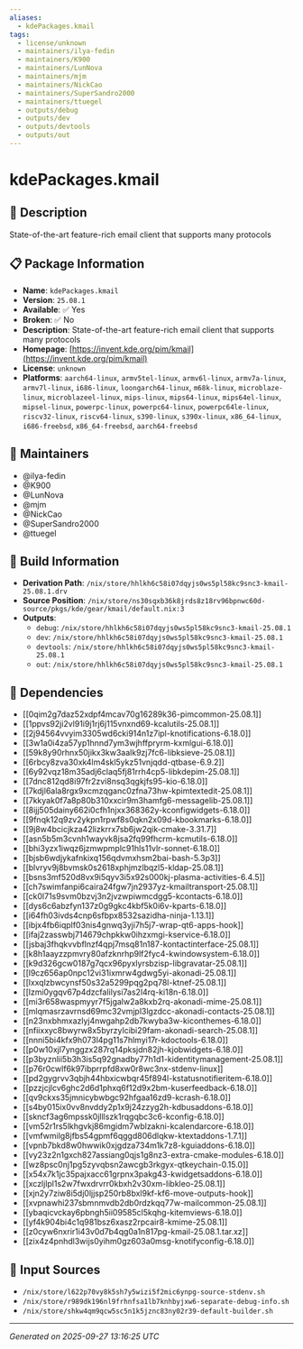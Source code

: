 ```yaml
---
aliases:
  - kdePackages.kmail
tags:
  - license/unknown
  - maintainers/ilya-fedin
  - maintainers/K900
  - maintainers/LunNova
  - maintainers/mjm
  - maintainers/NickCao
  - maintainers/SuperSandro2000
  - maintainers/ttuegel
  - outputs/debug
  - outputs/dev
  - outputs/devtools
  - outputs/out
---
```


# kdePackages.kmail

## 📝 Description

State-of-the-art feature-rich email client that supports many protocols

## 📋 Package Information

- **Name**: `kdePackages.kmail`
- **Version**: `25.08.1`
- **Available**: ✅ Yes
- **Broken**: ✅ No
- **Description**: State-of-the-art feature-rich email client that supports many protocols
- **Homepage**: [https://invent.kde.org/pim/kmail](https://invent.kde.org/pim/kmail)
- **License**: `unknown`
- **Platforms**: `aarch64-linux`, `armv5tel-linux`, `armv6l-linux`, `armv7a-linux`, `armv7l-linux`, `i686-linux`, `loongarch64-linux`, `m68k-linux`, `microblaze-linux`, `microblazeel-linux`, `mips-linux`, `mips64-linux`, `mips64el-linux`, `mipsel-linux`, `powerpc-linux`, `powerpc64-linux`, `powerpc64le-linux`, `riscv32-linux`, `riscv64-linux`, `s390-linux`, `s390x-linux`, `x86_64-linux`, `i686-freebsd`, `x86_64-freebsd`, `aarch64-freebsd`
## 👥 Maintainers

- @ilya-fedin
- @K900
- @LunNova
- @mjm
- @NickCao
- @SuperSandro2000
- @ttuegel


## 🔧 Build Information

- **Derivation Path**: `/nix/store/hhlkh6c58i07dqyjs0ws5pl58kc9snc3-kmail-25.08.1.drv`
- **Source Position**: `/nix/store/ns30sqxb36k8jrds8z18rv96bpnwc60d-source/pkgs/kde/gear/kmail/default.nix:3`
- **Outputs**:
  - `debug`:  `/nix/store/hhlkh6c58i07dqyjs0ws5pl58kc9snc3-kmail-25.08.1`
  - `dev`:  `/nix/store/hhlkh6c58i07dqyjs0ws5pl58kc9snc3-kmail-25.08.1`
  - `devtools`:  `/nix/store/hhlkh6c58i07dqyjs0ws5pl58kc9snc3-kmail-25.08.1`
  - `out`:  `/nix/store/hhlkh6c58i07dqyjs0ws5pl58kc9snc3-kmail-25.08.1`

## 🔗 Dependencies

- [[0qim2g7daz52xdpf4mcav70g16289k36-pimcommon-25.08.1]]
- [[1ppvs92ji2vl91i9j1rj6j115vnxnd69-kcalutils-25.08.1]]
- [[2j94564vvyim3305wd6cki914n1z7ipl-knotifications-6.18.0]]
- [[3w1a0i4za57yp1hnnd7ym3wjhffpryrm-kxmlgui-6.18.0]]
- [[59k8y90rhnx50jikx3kw3aalk9zj7fc6-libksieve-25.08.1]]
- [[6rbcy8zva30xk4lm4skl5ykz51vnjqdd-qtbase-6.9.2]]
- [[6y92vqz18m35adj6claq5fj81rrh4cp5-libkdepim-25.08.1]]
- [[7dnc812qd8i97fr2zvi8nsq3qgkjfs95-kio-6.18.0]]
- [[7kdjl6ala8rgx9xcmzqganc0zfna73hw-kpimtextedit-25.08.1]]
- [[7kkyak0f7a8p80b310xxcir9m3hamfg6-messagelib-25.08.1]]
- [[8ijj505dainy662i0cfh1njxx368362y-kconfigwidgets-6.18.0]]
- [[9fnqk12q9zv2ykpn1rpwf8s0qkn2x09d-kbookmarks-6.18.0]]
- [[9j8w4bcicjkza42lizkrrx7sb6jw2qik-cmake-3.31.7]]
- [[asn5b5m3cvnh1wayvk8jsa2fq99fhcrm-kcmutils-6.18.0]]
- [[bhi3yzx1iwqz6jzmwpmplc91hls11vlr-sonnet-6.18.0]]
- [[bjsb6wdjykafnkixq156qdvmxhsm2bai-bash-5.3p3]]
- [[blvryv9j8bvmsk0s2618xphjmzlbqzl5-kldap-25.08.1]]
- [[bsns3mf520d8vx9i5qyv3i5x92s000kj-plasma-activities-6.4.5]]
- [[ch7swimfanpi6caira24fgw7jn2937yz-kmailtransport-25.08.1]]
- [[ck0l71s9svm0bzvj3n2jvzwpiwmcdgg5-kcontacts-6.18.0]]
- [[dys6c6abzfyn137z0g9gkc4kbf5k0i6v-kparts-6.18.0]]
- [[i64fh03ivds4cnp6sfbpx8532sazidha-ninja-1.13.1]]
- [[ibjx4fb6iqplf03nis4gnwq3yji7h5j7-wrap-qt6-apps-hook]]
- [[ifaj2zasswbj714679chpkkw0ihzxmgi-kservice-6.18.0]]
- [[jsbaj3fhqkvvbflnzf4qpj7msq81n187-kontactinterface-25.08.1]]
- [[k8h1aayzzpmvry80afzknrhp9lf2fyc4-kwindowsystem-6.18.0]]
- [[k9d326gcw0187g7qcx96pyxlyrsbzisp-libgravatar-25.08.1]]
- [[l9cz656ap0npc12vi31ixmrw4gdwg5yi-akonadi-25.08.1]]
- [[lxxqlzbwcynsf50s32a5299pqg2pq78l-ktnef-25.08.1]]
- [[lzmi0ygqv67p4dzcfalilysi7as2l4rq-ki18n-6.18.0]]
- [[mi3r658waspmyyr7f5jgalw2a8kxb2rq-akonadi-mime-25.08.1]]
- [[mlqmasrzavrnsd69mc32vmjpl3lgzdcc-akonadi-contacts-25.08.1]]
- [[n23nxbhmxazlyj4nwgahp2db7kwyba3w-kiconthemes-6.18.0]]
- [[nfiixxyc8bwyrw8x5byrzylcibi29fam-akonadi-search-25.08.1]]
- [[nnni5bi4kfx9h073l4pg11s7hlmyi17r-kdoctools-6.18.0]]
- [[p0w10xjl7ynggzx287rq14pksjdn82jh-kjobwidgets-6.18.0]]
- [[p3byznlii5b3h3is5q92gnadby77h1d1-kidentitymanagement-25.08.1]]
- [[p76r0cwlf6k97ibprrpfd8xw0r8wc3nx-stdenv-linux]]
- [[pd2gygrvv3qbjh44hbxicwbqr45f894l-kstatusnotifieritem-6.18.0]]
- [[pzzjcjlcv6ghc2d6d1phxq6f12d9x2bm-kuserfeedback-6.18.0]]
- [[qv9ckxs35jmnicybwbgc92hfgaa16zd9-kcrash-6.18.0]]
- [[s4by015ix0vv8nvddy2p1x9j24zzyg2h-kdbusaddons-6.18.0]]
- [[skncf3ag6mpssk0jlllszk1rqgqbc3c6-kconfig-6.18.0]]
- [[vm52r1rs5lkhgvkj86mgidm7wblzakni-kcalendarcore-6.18.0]]
- [[vmfwmilg8jfbs54gpmf6qggd806dlqkw-ktextaddons-1.7.1]]
- [[vpnb7bkd8w0hwwik0xjgdza734m1k7z8-kguiaddons-6.18.0]]
- [[vy23z2n1gxch827assiang0qjs1g8nz3-extra-cmake-modules-6.18.0]]
- [[wz8psc0nj1pg5zyvqbsn2awcgb3rkgyx-qtkeychain-0.15.0]]
- [[x54x7k1jc35pajxacc61grpnx3pakg43-kwidgetsaddons-6.18.0]]
- [[xczljlpl1s2w7fwxdrvrr0kbxh2v30xm-libkleo-25.08.1]]
- [[xjn2y7ziw8i5dj0ljjsp250rb8bxl9kf-kf6-move-outputs-hook]]
- [[xvpnawhi237sbmnmvdb2db0rdzkqq77w-mailcommon-25.08.1]]
- [[ybaqicvckay6pbngh5ii09585cl5kqhg-kitemviews-6.18.0]]
- [[yf4k904bi4c1q981bsz6xasz2rpcair8-kmime-25.08.1]]
- [[z0cyw6nxrir1i43v0d7b4qg0a1n817pg-kmail-25.08.1.tar.xz]]
- [[zix4z4pnhdl3wijs0yihm0gz603a0msg-knotifyconfig-6.18.0]]

## 📁 Input Sources

- `/nix/store/l622p70vy8k5sh7y5wizi5f2mic6ynpg-source-stdenv.sh`
- `/nix/store/r989dk196nl9frhnfsa1lb7knhbyjxw6-separate-debug-info.sh`
- `/nix/store/shkw4qm9qcw5sc5n1k5jznc83ny02r39-default-builder.sh`

---
*Generated on 2025-09-27 13:16:25 UTC*
